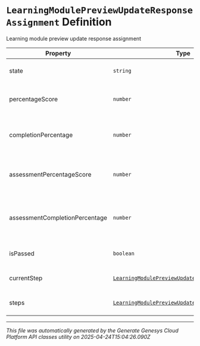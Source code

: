 # `LearningModulePreviewUpdateResponseAssignment` Definition

Learning module preview update response assignment

| Property | Type | Required | Description |
|----------|------|----------|-------------|
| state | `string` | No | The Learning Assignment state |
| percentageScore | `number` | No | The user's percentage score for this assignment |
| completionPercentage | `number` | No | The overall completion percentage of assignment |
| assessmentPercentageScore | `number` | No | The user's percentage score for this assignment's assessment |
| assessmentCompletionPercentage | `number` | No | The assessment completion percentage of assignment |
| isPassed | `boolean` | No | True if the assessment was passed |
| currentStep | [`LearningModulePreviewUpdateResponseCurrentStep`](learningmodulepreviewupdateresponsecurrentstep-definition.md) | No | The next assignment step |
| steps | [`LearningModulePreviewUpdateStep[]`](learningmodulepreviewupdatestep-definition.md) | No | List of assignment steps |

---

*This file was automatically generated by the Generate Genesys Cloud Platform API classes utility on 2025-04-24T15:04:26.090Z*